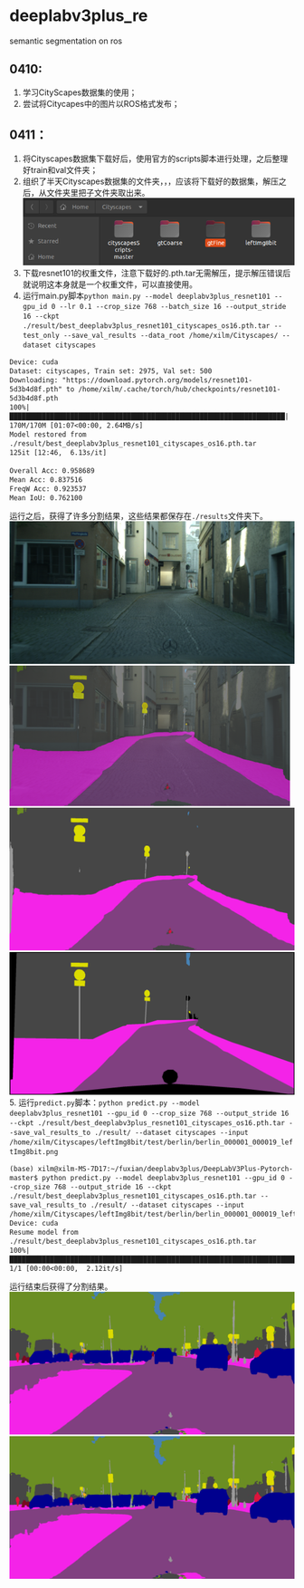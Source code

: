 # deeplabv3plus_re
semantic segmentation on ros  
## 0410:  
1. 学习CityScapes数据集的使用；  
2. 尝试将Citycapes中的图片以ROS格式发布；  
## 0411：  
1. 将Cityscapes数据集下载好后，使用官方的scripts脚本进行处理，之后整理好train和val文件夹；  
2. 组织了半天Cityscapes数据集的文件夹，，，应该将下载好的数据集，解压之后，从文件夹里把子文件夹取出来。  
![](https://github.com/XxxuLimei/deeplabv3plus_re/blob/main/pictures/WeChat%20Image_20230411185142.png)  
3. 下载resnet101的权重文件，注意下载好的.pth.tar无需解压，提示解压错误后就说明这本身就是一个权重文件，可以直接使用。  
4. 运行main.py脚本`python main.py --model deeplabv3plus_resnet101 --gpu_id 0 --lr 0.1 --crop_size 768 --batch_size 16 --output_stride 16 --ckpt ./result/best_deeplabv3plus_resnet101_cityscapes_os16.pth.tar --test_only --save_val_results --data_root /home/xilm/Cityscapes/ --dataset cityscapes`  
```
Device: cuda
Dataset: cityscapes, Train set: 2975, Val set: 500
Downloading: "https://download.pytorch.org/models/resnet101-5d3b4d8f.pth" to /home/xilm/.cache/torch/hub/checkpoints/resnet101-5d3b4d8f.pth
100%|████████████████████████████████████████████████████████████████████| 170M/170M [01:07<00:00, 2.64MB/s]
Model restored from ./result/best_deeplabv3plus_resnet101_cityscapes_os16.pth.tar
125it [12:46,  6.13s/it]

Overall Acc: 0.958689
Mean Acc: 0.837516
FreqW Acc: 0.923537
Mean IoU: 0.762100
```  
运行之后，获得了许多分割结果，这些结果都保存在`./results`文件夹下。  
![](https://github.com/XxxuLimei/deeplabv3plus_re/blob/main/pictures/7_image.png)  
![](https://github.com/XxxuLimei/deeplabv3plus_re/blob/main/pictures/7_overlay.png)  
![](https://github.com/XxxuLimei/deeplabv3plus_re/blob/main/pictures/7_pred.png)  
![](https://github.com/XxxuLimei/deeplabv3plus_re/blob/main/pictures/7_target.png)  
5. 运行`predict.py`脚本：`python predict.py --model deeplabv3plus_resnet101 --gpu_id 0 --crop_size 768 --output_stride 16 --ckpt ./result/best_deeplabv3plus_resnet101_cityscapes_os16.pth.tar --save_val_results_to ./result/ --dataset cityscapes --input /home/xilm/Cityscapes/leftImg8bit/test/berlin/berlin_000001_000019_leftImg8bit.png`  
```
(base) xilm@xilm-MS-7D17:~/fuxian/deeplabv3plus/DeepLabV3Plus-Pytorch-master$ python predict.py --model deeplabv3plus_resnet101 --gpu_id 0 --crop_size 768 --output_stride 16 --ckpt ./result/best_deeplabv3plus_resnet101_cityscapes_os16.pth.tar --save_val_results_to ./result/ --dataset cityscapes --input /home/xilm/Cityscapes/leftImg8bit/test/berlin/berlin_000001_000019_leftImg8bit.png
Device: cuda
Resume model from ./result/best_deeplabv3plus_resnet101_cityscapes_os16.pth.tar
100%|█████████████████████████████████████████████████████████████████████████| 1/1 [00:00<00:00,  2.12it/s]
```  
运行结束后获得了分割结果。  
![](https://github.com/XxxuLimei/deeplabv3plus_re/blob/main/pictures/berlin_000001_000019_leftImg8bit.png)  
![](https://github.com/XxxuLimei/deeplabv3plus_re/blob/main/pictures/berlin_000001_000019_leftImg8bit_predict.png)  
